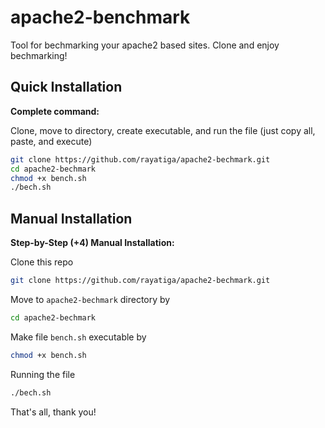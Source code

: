 # apache2-benchmark
Tool for bechmarking your apache2 based sites. Clone and enjoy bechmarking!

## Quick Installation

**Complete command:**

Clone, move to directory, create executable, and run the file (just copy all, paste, and execute)
```bash
git clone https://github.com/rayatiga/apache2-bechmark.git
cd apache2-bechmark
chmod +x bench.sh
./bech.sh
```

## Manual Installation

**Step-by-Step (+4) Manual Installation:**

Clone this repo
```bash
git clone https://github.com/rayatiga/apache2-bechmark.git
```

Move to `apache2-bechmark` directory by
```bash
cd apache2-bechmark
```

Make file `bench.sh` executable by
```bash
chmod +x bench.sh
```

Running the file
```bash
./bech.sh
```

That's all, thank you!
